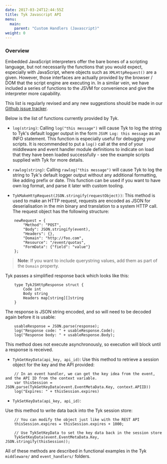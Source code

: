 ```yaml
---
date: 2017-03-24T12:44:55Z
title: Tyk Javascript API
menu:
  main:
    parent: "Custom Handlers (Javascript)"
weight: 0 
---
```


### Overview

Embedded JavaScript interpreters offer the bare bones of a scripting language, but not necessarily the functions that you would expect, especially with JavaScript, where objects such as `XMLHttpRequest()` are a given. However, those interfaces are actually provided by the browser / DOM that the script engine are executing in. In a similar vein, we have included a series of functions to the JSVM for convenience and give the interpreter more capability.

This list is regularly revised and any new suggestions should be made in our [Github issue tracker][1].

Below is the list of functions currently provided by Tyk.

*   `log(string)`: Calling `log("this message")` will cause Tyk to log the string to Tyk's default logger output in the form `JSVM Log: this message` as an INFO statement. This function is especially useful for debugging your scripts. It is recommended to put a `log()` call at the end of your middleware and event handler module definitions to indicate on load that they have been loaded successfully - see the example scripts supplied with Tyk for more details.
  
*   `rawlog(string)`: Calling `rawlog("this message")` will cause Tyk to log the string to Tyk's default logger output without any additional formatting, like adding prefix or date. This function can be used if you want to have own log format, and parse it later with custom tooling.

*   `TykMakeHttpRequest(JSON.stringify(requestObject))`: This method is used to make an HTTP request, requests are encoded as JSON for deserialisation in the min binary and translation to a system HTTP call. The request object has the following structure:

```
    newRequest = {
        "Method": "POST",
        "Body": JSON.stringify(event),
        "Headers": {},
        "Domain": "http://foo.com",
        "Resource": "/event/quotas",
        "FormData": {"field": "value"}
    };
```
    
> **Note**: If you want to include querystring values, add them as part of the `Domain` property.
    
Tyk passes a simplified response back which looks like this:

```
    type TykJSHttpResponse struct {
        Code int
        Body string
        Headers map[string][]string
    }
```
    
The response is JSON string encoded, and so will need to be decoded again before it is usable:

```
    usableResponse = JSON.parse(response);
    log("Response code: " + usableResponse.Code);
    log("Response body: " + usableResponse.Body);
```
    
This method does not execute asynchronously, so execution will block until a response is received.

* `TykGetKeyData(api_key, api_id)`: Use this method to retrieve a session object for the key and the API provided:

```
    // In an event handler, we can get the key idea from the event, and the API ID from the context variable.
    var thisSession = JSON.parse(TykGetKeyData(event.EventMetaData.Key, context.APIID))
    log("Expires: " + thisSession.expires)
```

*   `TykSetKeyData(api_key, api_id)`:
    
Use this method to write data back into the Tyk session store:

```
    // You can modify the object just like with the REST API
    thisSession.expires = thisSession.expires + 1000;
    
    // Use TykSetKeyData to set the key data back in the session store
    TykSetKeyData(event.EventMetaData.Key, JSON.stringify(thisSession));
```

All of these methods are described in functional examples in the Tyk `middleware/` and `event_handlers/` folders.

 [1]: https://github.com/TykTechnologies/tyk/issues